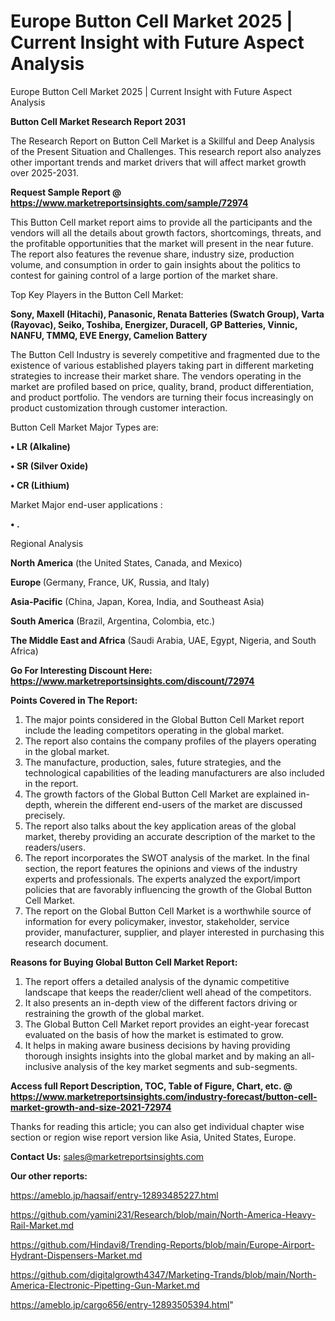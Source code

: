 # Europe Button Cell Market 2025 | Current Insight with Future Aspect Analysis
 Europe Button Cell Market 2025 | Current Insight with Future Aspect Analysis

<strong>Button Cell Market Research Report 2031</strong>

The Research Report on Button Cell Market is a Skillful and Deep Analysis of the Present Situation and Challenges. This research report also analyzes other important trends and market drivers that will affect market growth over 2025-2031.

<strong>Request Sample Report @ <a href=https://www.marketreportsinsights.com/sample/72974>https://www.marketreportsinsights.com/sample/72974</a></strong>

This Button Cell market report aims to provide all the participants and the vendors will all the details about growth factors, shortcomings, threats, and the profitable opportunities that the market will present in the near future. The report also features the revenue share, industry size, production volume, and consumption in order to gain insights about the politics to contest for gaining control of a large portion of the market share.

Top Key Players in the Button Cell Market:

<strong>Sony, Maxell (Hitachi), Panasonic, Renata Batteries (Swatch Group), Varta (Rayovac), Seiko, Toshiba, Energizer, Duracell, GP Batteries, Vinnic, NANFU, TMMQ, EVE Energy, Camelion Battery</strong>

The Button Cell Industry is severely competitive and fragmented due to the existence of various established players taking part in different marketing strategies to increase their market share. The vendors operating in the market are profiled based on price, quality, brand, product differentiation, and product portfolio. The vendors are turning their focus increasingly on product customization through customer interaction.

Button Cell Market Major Types are:

<strong>• LR (Alkaline)

• SR (Silver Oxide)

• CR (Lithium)</strong>

Market Major end-user applications :

<strong>• .</strong>

Regional Analysis

</u><strong><b>North America</b></strong> (the United States, Canada, and Mexico)

<strong><b>Europe </b></strong>(Germany, France, UK, Russia, and Italy)

<strong><b>Asia-Pacific</b></strong> (China, Japan, Korea, India, and Southeast Asia)

<strong><b>South America</b></strong> (Brazil, Argentina, Colombia, etc.)

<strong><b>The Middle East and Africa</b></strong> (Saudi Arabia, UAE, Egypt, Nigeria, and South Africa)

<strong>Go For Interesting Discount Here: <a href=https://www.marketreportsinsights.com/discount/72974>https://www.marketreportsinsights.com/discount/72974</a></strong>

<strong>Points Covered in The Report:</strong>
<ol>
  <li>The major points considered in the Global Button Cell Market report include the leading competitors operating in the global market.</li>
  <li>The report also contains the company profiles of the players operating in the global market.</li>
  <li>The manufacture, production, sales, future strategies, and the technological capabilities of the leading manufacturers are also included in the report.</li>
  <li>The growth factors of the Global Button Cell Market are explained in-depth, wherein the different end-users of the market are discussed precisely.</li>
  <li>The report also talks about the key application areas of the global market, thereby providing an accurate description of the market to the readers/users.</li>
  <li>The report incorporates the SWOT analysis of the market. In the final section, the report features the opinions and views of the industry experts and professionals. The experts analyzed the export/import policies that are favorably influencing the growth of the Global Button Cell Market.</li>
  <li>The report on the Global Button Cell Market is a worthwhile source of information for every policymaker, investor, stakeholder, service provider, manufacturer, supplier, and player interested in purchasing this research document.</li>
</ol>
<strong>Reasons for Buying Global Button Cell Market Report:</strong>

<ol>
  <li>The report offers a detailed analysis of the dynamic competitive landscape that keeps the reader/client well ahead of the competitors.</li>
  <li>It also presents an in-depth view of the different factors driving or restraining the growth of the global market.</li>
  <li>The Global Button Cell Market report provides an eight-year forecast evaluated on the basis of how the market is estimated to grow.</li>
  <li>It helps in making aware business decisions by having providing thorough insights insights into the global market and by making an all-inclusive analysis of the key market segments and sub-segments.</li>
</ol>
<strong>Access full Report Description, TOC, Table of Figure, Chart, etc. @ <a href=https://www.marketreportsinsights.com/industry-forecast/button-cell-market-growth-and-size-2021-72974>https://www.marketreportsinsights.com/industry-forecast/button-cell-market-growth-and-size-2021-72974</a></strong>


Thanks for reading this article; you can also get individual chapter wise section or region wise report version like Asia, United States, Europe.

<strong>Contact Us:</strong>
sales@marketreportsinsights.com

<strong>Our other reports:</strong>

<a href=https://ameblo.jp/haqsaif/entry-12893485227.html>https://ameblo.jp/haqsaif/entry-12893485227.html</a>

<a href=https://github.com/yamini231/Research/blob/main/North-America-Heavy-Rail-Market.md>https://github.com/yamini231/Research/blob/main/North-America-Heavy-Rail-Market.md</a>

<a href=https://github.com/Hindavi8/Trending-Reports/blob/main/Europe-Airport-Hydrant-Dispensers-Market.md>https://github.com/Hindavi8/Trending-Reports/blob/main/Europe-Airport-Hydrant-Dispensers-Market.md</a>

<a href=https://github.com/digitalgrowth4347/Marketing-Trands/blob/main/North-America-Electronic-Pipetting-Gun-Market.md>https://github.com/digitalgrowth4347/Marketing-Trands/blob/main/North-America-Electronic-Pipetting-Gun-Market.md</a>

<a href=https://ameblo.jp/cargo656/entry-12893505394.html>https://ameblo.jp/cargo656/entry-12893505394.html</a>"
